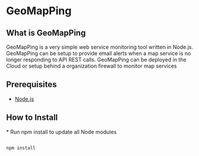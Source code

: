 GeoMapPing
==========

<h2>What is GeoMapPing </h2>

GeoMapPing is a very simple web service monitoring tool written in Node.js.  GeoMapPing can be setup to provide email alerts when a map service is no longer responding to API REST calls.  GeoMapPing can be deployed in the Cloud or setup behind a organization firewall to monitor map services

<h2>Prerequisites</h2>

* <a href="http://nodejs.org/download/">Node.js</a>


<h2>How to Install</h2>
* Run npm install to update all Node modules
<pre>
<code>
npm install
</code>
</pre>

